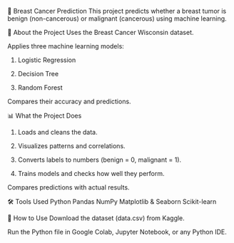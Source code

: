 🧠 Breast Cancer Prediction
This project predicts whether a breast tumor is benign (non-cancerous) or malignant (cancerous) using machine learning.

📁 About the Project
Uses the Breast Cancer Wisconsin dataset.

Applies three machine learning models:

1. Logistic Regression

2. Decision Tree

3. Random Forest

Compares their accuracy and predictions.

📊 What the Project Does
1. Loads and cleans the data.

2. Visualizes patterns and correlations.

3. Converts labels to numbers (benign = 0, malignant = 1).

4. Trains models and checks how well they perform.

Compares predictions with actual results.

🛠 Tools Used
Python
Pandas
NumPy
Matplotlib & Seaborn
Scikit-learn

🚀 How to Use
Download the dataset (data.csv) from Kaggle.

Run the Python file in Google Colab, Jupyter Notebook, or any Python IDE.
